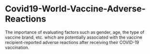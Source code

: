 # Covid19-World-Vaccine-Adverse-Reactions
The importance of evaluating factors such as gender, age, the type of vaccine brand, etc. which are potentially associated with the vaccine recipient-reported adverse reactions after receiving their COVID-19 vaccination.
